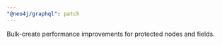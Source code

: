 ```yaml
---
"@neo4j/graphql": patch
---
```


Bulk-create performance improvements for protected nodes and fields.